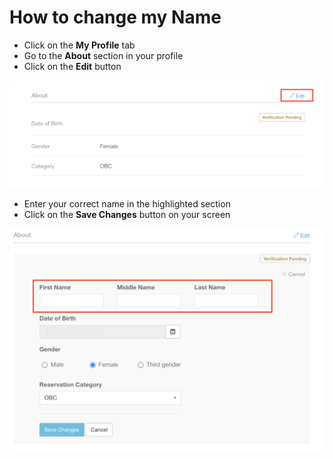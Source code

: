 # How to change my Name

* Click on the **My Profile** tab 
* Go to the **About** section in your profile
* Click on the **Edit** button

![](../../.gitbook/assets/screenshot-2021-04-01-at-8.25.43-pm.png)

* Enter your correct name in the highlighted section
* Click on the **Save Changes** button on your screen

![](../../.gitbook/assets/screenshot-2021-04-01-at-8.26.04-pm.png)

